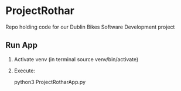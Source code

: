 # ProjectRothar
Repo holding code for our Dublin Bikes Software Development project

## Run App

1. Activate venv (in terminal source venv/bin/activate)

2. Execute:

    python3 ProjectRotharApp.py
    
